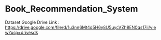 # Book_Recommendation_System
Dataset Google Drive Link : https://drive.google.com/file/d/1u3nn6Mt4d5H6y8U5uycVZh8EN0qs17ii/view?usp=drivesdk
